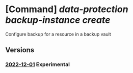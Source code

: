 # [Command] _data-protection backup-instance create_

Configure backup for a resource in a backup vault

## Versions

### [2022-12-01](/Resources/mgmt-plane/L3N1YnNjcmlwdGlvbnMve30vcmVzb3VyY2Vncm91cHMve30vcHJvdmlkZXJzL21pY3Jvc29mdC5kYXRhcHJvdGVjdGlvbi9iYWNrdXB2YXVsdHMve30vYmFja3VwaW5zdGFuY2VzL3t9/2022-12-01.xml) **Experimental**

<!-- mgmt-plane /subscriptions/{}/resourcegroups/{}/providers/microsoft.dataprotection/backupvaults/{}/backupinstances/{} 2022-12-01 -->
